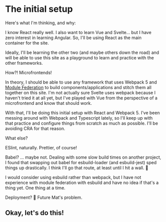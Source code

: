 # The initial setup

Here's what I'm thinking, and why:

I know React really well. I also want to learn Vue and Svelte... but I have zero interest in learning Angular. So, I'll be using React as the main container for the site.

Ideally, I'll be learning the other two (and maybe others down the road) and will be able to use this site as a playground to learn and practice with the other frameworks.

How?! Microfrontends!

In theory, I should be able to use any framework that uses Webpack 5 and [Module Federation](https://webpack.js.org/plugins/module-federation-plugin/) to build components/applications and stitch them all together on this site. I'm not actually sure Svelte uses webpack because I haven't tried it at all yet, but I've played with Vue from the perspective of a microfrontend and know that should work.

With that, I'll be doing this initial setup with React and Webpack 5. I've been messing around with Webpack and Typescript lately, so I'll keep up with that practice and configure things from scratch as much as possible. I'll be avoiding CRA for that reason.

What else?

ESlint, naturally. Prettier, of course!

Babel? ... maybe not. Dealing with some slow build times on another project, I found that swapping out babel for esbuild-loader (and esbuild-jest) sped things up drastically. I think I'll go that route, at least until I hit a wall. 🤞

I would consider using esbuild rather than webpack, but I have not experience with module federation with esbuild and have no idea if that's a thing yet. One thing at a time.

Deployment? 🤷 Future Mat's problem.

## Okay, let's do this!
